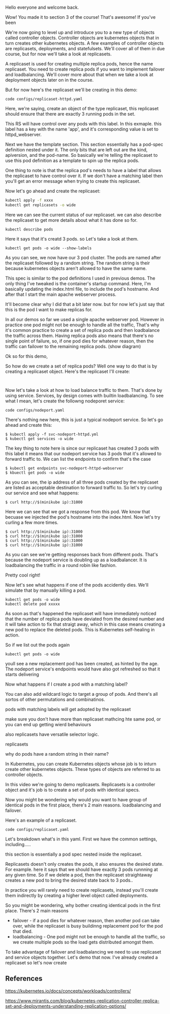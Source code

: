 Hello everyone and welcome back.

Wow! You made it to section 3 of the course! That's awesome! If you've been 


We're now going to level up and introduce you to a new type of objects called controller objects. Controller objects are kubernetes objects that in turn creates other kubernetes objects. A few examples of controller objects are replicasets, deployments, and statefulsets. We'll cover all of them in due course, but for now we'll take a look at replicasets.

A replicaset is used for creating multiple replica pods, hence the name replicaset. You need to create replica pods if you want to implement failover and loadbalancing. We'll cover more about that when we take a look at deployment objects later on in the course. 

But for now here's the replicaset we'll be creating in this demo:

```
code configs/replicaset-httpd.yaml

```


Here, we're saying, create an object of the type replicaset, this replicaset should ensure that there are exactly 3 running pods in the set.

This RS will have control over any pods with this label. In this exmaple. this label has a key with the name 'app', and it's corresponding value is set to httpd_webserver. 

Next we have the template section. This section essentially has a pod-spec definition nested under it. The only bits that are left out are the kind, apiversion, and the  pod-name. So basically we're telling the replicaset to use this pod definition as a template to spin up the replica pods. 

One thing to note is that the replica pod's needs to have a label that allows the replicaset to have control over it. If we don't have a matching label then you'll get an error message when trying to create this replicaset. 

Now let's go ahead and create the replicaset:

```bash
kubectl apply -f xxxx
kubectl get replicasets -o wide
```

Here we can see the current status of our replicaset. we can also describe the replicaset to get more details about what it has done so for.

```
kubectl describe pods 
```
Here it says that it's creatd 3 pods. so Let's take a look at them. 




```
kubectl get pods -o wide --show-labels
```

As you can see, we now have our 3 pod cluster. The pods are named after the replicaset followed by a random string. The random string is their because kubernetes objects aren't allowed to have the same name. 







This spec is similar to the pod definitions I used in previous demos. The only thing I've tweaked is the container's startup command. Here, I'm basically updating the index.html file, to include the pod's hostname. And after that I start the main apache webserver process.
















It'll become clear why I did that a bit later now. but for now let's just say that this is the pod I want to make replicas for.  









In all our demos so far we used a single apache webserver pod. However in practice one pod might not be enough to handle all the traffic, That's why it's common practice to create a set of replica pods and then loadbalance the traffic across them. Having replica pods also means that there's no single point of failure, so, if one pod dies for whatever reason, then the traffic can failover to the remaining replica pods. (show diagram)

Ok so for this demo,




So how do we create a set of replica pods? Well one way to do that is by creating a replicaset object. Here's the replicaset I'll create:

```


```



Now let's take a look at how to load balance traffic to them. That's done by using service. Services, by design comes with builtin loadbalancing. To see what I mean, let's create the followng nodeporet service:

```
code configs/nodeport.yaml
```

There's nothing new here, this is just a typical nodeport service. So let's go ahead and create this:

```
$ kubectl apply -f svc-nodeport-httpd.yml
$ kubectl get services -o wide
```

The key thing to note here is since our replicaset has created 3 pods with this label it means that our nodeport service has 3 pods that it's allowed to forward traffic to. We can list the endpoints to confirm that's the case

```
$ kubectl get endpoints svc-nodeport-httpd-webserver 
$ kbuectl get pods -o wide
```

As you can see, the ip address of all three pods created by the replicaset are listed as acceptable destination to forward traffic to. So let's try curling our service and see what happens:

```
$ curl http://$(minikube ip):31000
```

Here we can see that we got a response from this pod. We know that becuase we injected the pod's hostname into the index.html. Now let's try curling a few more times. 

```
$ curl http://$(minikube ip):31000
$ curl http://$(minikube ip):31000
$ curl http://$(minikube ip):31000
$ curl http://$(minikube ip):31000
```

As you can see we're getting responses back from different pods. That's because the nodeport service is doubling up as a loadbalancer. It is loadbalancing the traffic in a round robin like fashion. 

Pretty cool right!

Now let's see what happens if one of the pods accidently dies. We'll simulate that by manually killing a pod. 



```
kubectl get pods -o wide
kubectl delete pod xxxxx
```

As soon as that's happened the replicaset will have immediately noticed that the number of replica pods have deviated from the desired number and it will take action to fix that straigt away, which in this case means creating a new pod to replace the deleted pods. This is Kubernetes self-healing in action. 


So if we list out the pods again

```
kubectl get pods -o wide
```

youll see a new replacement pod has been created, as hinted by the age. The nodeport service's endpoints would have also got refreshed so that it starts delivering 



Now what happens if I create a pod with a matching label?

You can also add wildcard logic to target a group of pods. And there's all sortos of other permutations and combinatinos. 











pods with matching labels will get adopted by the replicaset











make sure you don't have more than replicaset mathcing hte same pod, or you can end up getting wierd behaviours

also replicasets have versatile selector logic. 

replicasets

why do pods have a random string in their name? 


In Kubernetes, you can create Kubernetes objects whose job is to inturn create other kubernetes objects. These types of objects are referred to as controller objects. 

In this video we're going to demo replicasets. Replicasets is a controller object and it's job is to create a set of pods with identical specs.

Now you might be wondering why would you want to have group of identical pods in the first place, there's 2 main reasons. loadbalancing and failover. 

Here's an example of a replicaset. 

```
code configs/replicaset.yaml
```

Let's breakdown what's in this yaml. First we have the common settings, including.....

this section is essentially a pod spec nested inside the replicaset. 



Replicasets doesn't only creates the pods, it also ensures the desired state. For example. here it says that we should have exactly 3 pods runnning at any given time. So if we delete a pod, then the replicaset straightaway creates a new pod to bring the desired state back to 3 pods.. 


In practice you will rarely need to create replicasets, instead you'll create them indirectly by creating a higher level object called deployments. 


So you might be wondering, why bother creating identical pods in the first place. There's 2 main reasons

- failover - if a pod dies for whatever reason, then another pod can take over, while the replicaset is busy buildinng replacement pod for the pod that died.  
- loadbalancing - One pod might not be enough to handle all the traffic, so we create multiple pods so the load gets distributed amongst them. 
 

To take advantage of failover and loadbalancing we need to use replicaset and service objects together. Let's demo that now. I've already created a replicaset so let's now create 








## References

https://kubernetes.io/docs/concepts/workloads/controllers/

https://www.mirantis.com/blog/kubernetes-replication-controller-replica-set-and-deployments-understanding-replication-options/